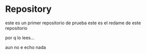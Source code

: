 # Repository
este es un primer repositorio de prueba
este es el redame de este repositorio 

por q lo lees...


aun no e echo nada 
